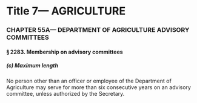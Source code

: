 
# Title 7— AGRICULTURE
### CHAPTER 55A— DEPARTMENT OF AGRICULTURE ADVISORY COMMITTEES
#### § 2283. Membership on advisory committees
##### (c) Maximum length

No person other than an officer or employee of the Department of Agriculture may serve for more than six consecutive years on an advisory committee, unless authorized by the Secretary.
